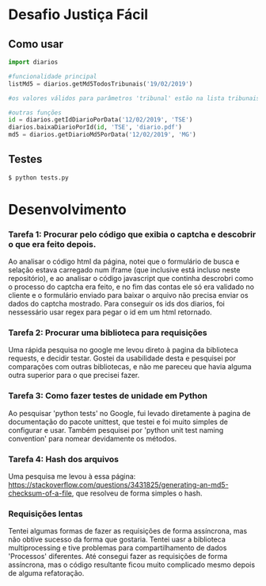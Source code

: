 # Desafio Justiça Fácil

## Como usar

```python
import diarios

#funcionalidade principal
listMd5 = diarios.getMd5TodosTribunais('19/02/2019')

#os valores válidos para parâmetros 'tribunal' estão na lista tribunais neste mesmo módulo

#outras funções
id = diarios.getIdDiarioPorData('12/02/2019', 'TSE')
diarios.baixaDiarioPorId(id, 'TSE', 'diario.pdf')
md5 = diarios.getDiarioMd5PorData('12/02/2019', 'MG')
```

## Testes
```bash
$ python tests.py
```

# Desenvolvimento

### Tarefa 1: Procurar pelo código que exibia o captcha e descobrir o que era feito depois.
Ao analisar o código html da página, notei que o formulário de busca e selação estava carregado num iframe (que inclusive está incluso neste repositório), e ao analisar o código javascript que continha descrobri como o processo do captcha era feito, e no fim das contas ele só era validado no cliente e o formulário enviado para baixar o arquivo não precisa enviar os dados do captcha mostrado. Para conseguir os ids dos diarios, foi nessessário usar regex para pegar o id em um html retornado.

### Tarefa 2: Procurar uma biblioteca para requisições
Uma rápida pesquisa no google me levou direto à pagina da biblioteca requests, e decidir testar. Gostei da usabilidade desta e pesquisei por comparações com outras bibliotecas, e não me pareceu que havia alguma outra superior para o que precisei fazer.

### Tarefa 3: Como fazer testes de unidade em Python
Ao pesquisar 'python tests' no Google, fui levado diretamente à pagina de documentação do pacote unittest, que testei e foi muito simples de configurar e usar. Também pesquisei por 'python unit test naming convention' para nomear devidamente os métodos.

### Tarefa 4: Hash dos arquivos
Uma pesquisa me levou à essa página: https://stackoverflow.com/questions/3431825/generating-an-md5-checksum-of-a-file, que resolveu de forma simples o hash.

### Requisições lentas
Tentei algumas formas de fazer as requisições de forma assíncrona, mas não obtive sucesso da forma que gostaria. Tentei uasr a biblioteca multiprocessing e tive problemas para compartilhamento de dados 'Processos' diferentes. Até consegui fazer as requisições de forma assíncrona, mas o código resultante ficou muito complicado mesmo depois de alguma refatoração.